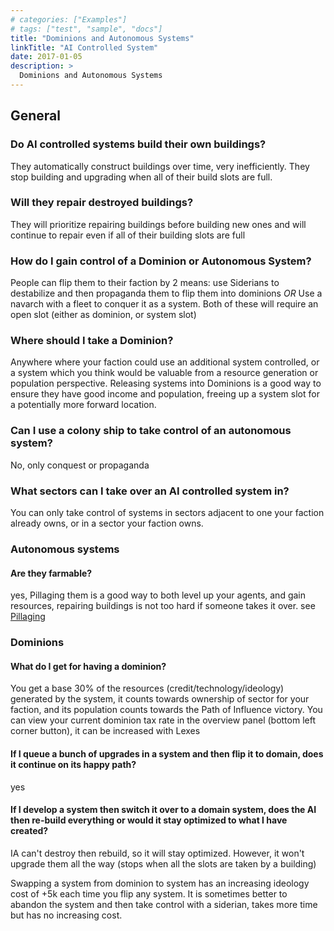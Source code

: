 ```yaml
---
# categories: ["Examples"]
# tags: ["test", "sample", "docs"]
title: "Dominions and Autonomous Systems"
linkTitle: "AI Controlled System"
date: 2017-01-05
description: >
  Dominions and Autonomous Systems
---
```

## General
### Do AI controlled systems build their own buildings?

They automatically construct buildings over time, very inefficiently. They stop building and upgrading when all of their build slots are full.

### Will they repair destroyed buildings?
They will prioritize repairing buildings before building new ones and will continue to repair even if all of their building slots are full

### How do I gain control of a Dominion or Autonomous System?
People can flip them to their faction by 2 means:
use Siderians to destabilize and then propaganda them to flip them into dominions
*OR*
Use a navarch with a fleet to conquer it as a system.
Both of these will require an open slot (either as dominion, or system slot)

### Where should I take a Dominion?
Anywhere where your faction could use an additional system controlled, or a system which you think would be valuable from a resource generation or population perspective. Releasing systems into Dominions is a good way to ensure they have good income and population, freeing up a system slot for a potentially more forward location.

### Can I use a colony ship to take control of an autonomous system?
No, only conquest or propaganda

### What sectors can I take over an AI controlled system in?
You can only take control of systems in sectors adjacent to one your faction already owns, or in a sector your faction owns.

### Autonomous systems
#### Are they farmable?
yes, Pillaging them is a good way to both level up your agents, and gain resources, repairing buildings is not too hard if someone takes it over. see [Pillaging](/docs/agents/navarch/#pillaging)

### Dominions

#### What do I get for having a dominion?
You get a base 30% of the resources (credit/technology/ideology) generated by the system, it counts towards ownership of sector for your faction, and its population counts towards the Path of Influence victory. You can view your current dominion tax rate in the overview panel (bottom left corner button), it can be increased with Lexes

#### If I queue a bunch of upgrades in a system and then flip it to domain, does it continue on its happy path?
yes

#### If I develop a system then switch it over to a domain system, does the AI then re-build everything or would it stay optimized to what I have created?
IA can't destroy then rebuild, so it will stay optimized. However, it won't upgrade them all the way (stops when all the slots are taken by a building)

Swapping a system from dominion to system has an increasing ideology cost of +5k each time you flip any system. It is sometimes better to abandon the system and then take control with a siderian, takes more time but has no increasing cost.
